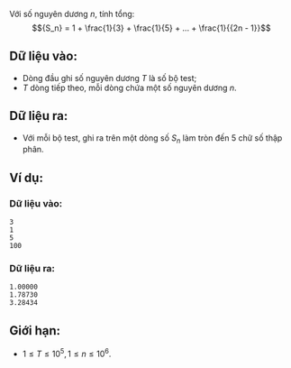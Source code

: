 Với số nguyên dương $n$, tính tổng:
 $${S_n} = 1 + \frac{1}{3} + \frac{1}{5} + ... + \frac{1}{{2n - 1}}$$

## Dữ liệu vào:
- Dòng đầu ghi số nguyên dương $T$ là số bộ test;
- $T$ dòng tiếp theo, mỗi dòng chứa một số nguyên dương $n$.

## Dữ liệu ra:
- Với mỗi bộ test, ghi ra trên một dòng số $S_n$ làm tròn đến $5$ chữ số thập phân.

## Ví dụ:
### Dữ liệu vào:
```
3
1
5
100
```

### Dữ liệu ra:
```
1.00000
1.78730
3.28434
```

## Giới hạn:
- $1 ≤ T ≤ 10^5, 1 ≤ n ≤ 10^6$.